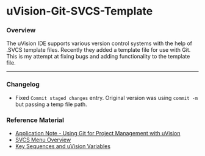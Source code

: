 # uVision-Git-SVCS-Template

### Overview
The uVision IDE supports various version control systems with the help of .SVCS template files. Recently they added a template file 
for use with Git. This is my attempt at fixing bugs and adding functionality to the template file.

---

### Changelog
* Fixed ```Commit staged changes``` entry. Original version was using ```commit -m``` but passing a temp file path.

### Reference Material
* [Application Note - Using Git for Project Management with uVision](http://www.keil.com/appnotes/docs/apnt_279.asp)
* [SVCS Menu Overview](http://www.keil.com/support/man/docs/uv4/uv4_dg_sccmanager.htm)
* [Key Sequences and uVision Variables](http://www.keil.com/support/man/docs/uv4/uv4_ut_keysequence.htm)
